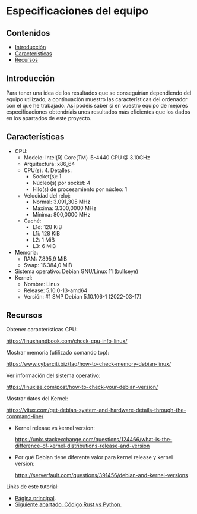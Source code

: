 # Especificaciones del equipo

## Contenidos

- [Introducción](#introducción)
- [Características](#características)
- [Recursos](#recursos)

## Introducción 

Para tener una idea de los resultados que se conseguirían dependiendo del equipo utilizado, a continuación muestro las características del ordenador con el que he trabajado. Así podéis saber si en vuestro equipo de mejores especificaciones obtendríais unos resultados más eficientes que los dados en los apartados de este proyecto.

## Características

- CPU:
  - Modelo: Intel(R) Core(TM) i5-4440 CPU @ 3.10GHz
  - Arquitectura: x86_64
  - CPU(s): 4. Detalles:
    - Socket(s): 1
    - Núcleo(s) por socket: 4
    - Hilo(s) de procesamiento por núcleo: 1
  - Velocidad del reloj:
    - Normal: 3.091,305 MHz
    - Máxima: 3.300,0000 MHz
    - Mínima: 800,0000 MHz
  - Caché:
    - L1d: 128 KiB
    - L1i: 128 KiB
    - L2: 1 MiB
    - L3: 6 MiB
- Memoria:
  - RAM: 7.895,9 MiB
  - Swap: 16.384,0 MiB
- Sistema operativo: Debian GNU/Linux 11 (bullseye)
- Kernel:
  - Nombre: Linux
  - Release: 5.10.0-13-amd64
  - Versión: #1 SMP Debian 5.10.106-1 (2022-03-17)

## Recursos

Obtener características CPU:

<https://linuxhandbook.com/check-cpu-info-linux/>

Mostrar memoria (utilizado comando top):

<https://www.cyberciti.biz/faq/how-to-check-memory-debian-linux/>

Ver información del sistema operativo:

<https://linuxize.com/post/how-to-check-your-debian-version/>

Mostrar datos del Kernel:

<https://vitux.com/get-debian-system-and-hardware-details-through-the-command-line/>

  - Kernel release vs kernel version:

    <https://unix.stackexchange.com/questions/124466/what-is-the-difference-of-kernel-distributions-release-and-version>

  - Por qué Debian tiene diferente valor para kernel release y kernel version:

    <https://serverfault.com/questions/391456/debian-and-kernel-versions>

Links de este tutorial:

- [Página principal](introduction.html).
- [Siguiente apartado. Código Rust vs Python](04-code-rust-vs-python.html).
